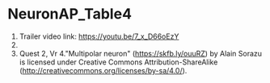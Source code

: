 # NeuronAP_Table4

1. Trailer video link: https://youtu.be/7_x_D66oEzY
2.
3. Quest 2, Vr
4."Multipolar neuron" (https://skfb.ly/ouuRZ) by Alain Sorazu is licensed under Creative Commons Attribution-ShareAlike (http://creativecommons.org/licenses/by-sa/4.0/).



